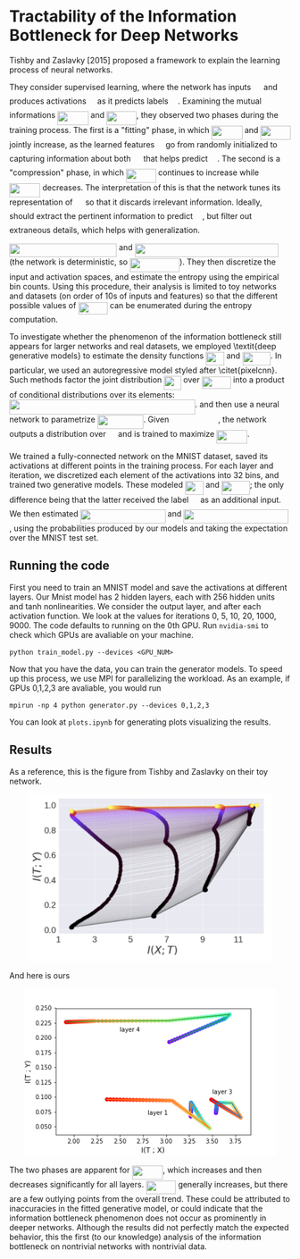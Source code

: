 # Tractability of the Information Bottleneck for Deep Networks

Tishby and Zaslavky [2015] proposed a framework to explain the learning process of neural networks. 

They consider supervised learning, where the network has inputs <img src="https://rawgit.com/mostafarohani/info_bottle/master/svgs/cbfb1b2a33b28eab8a3e59464768e810.svg?invert_in_darkmode" align=middle width=14.852970000000001pt height=22.381919999999983pt/> and produces activations <img src="https://rawgit.com/mostafarohani/info_bottle/master/svgs/2f118ee06d05f3c2d98361d9c30e38ce.svg?invert_in_darkmode" align=middle width=11.845020000000003pt height=22.381919999999983pt/> as it predicts labels <img src="https://rawgit.com/mostafarohani/info_bottle/master/svgs/91aac9730317276af725abd8cef04ca9.svg?invert_in_darkmode" align=middle width=13.147200000000002pt height=22.381919999999983pt/>.
Examining the mutual informations <img src="https://rawgit.com/mostafarohani/info_bottle/master/svgs/ba4ad7d078f669d5c2c61a2eaf423293.svg?invert_in_darkmode" align=middle width=55.226655pt height=24.56552999999997pt/> and <img src="https://rawgit.com/mostafarohani/info_bottle/master/svgs/ab4b96f1e6312937210a8da7f5fa0b8d.svg?invert_in_darkmode" align=middle width=53.52963pt height=24.56552999999997pt/>, they observed two phases during the training process. 
The first is a "fitting" phase, in which <img src="https://rawgit.com/mostafarohani/info_bottle/master/svgs/ba4ad7d078f669d5c2c61a2eaf423293.svg?invert_in_darkmode" align=middle width=55.226655pt height=24.56552999999997pt/> and <img src="https://rawgit.com/mostafarohani/info_bottle/master/svgs/ab4b96f1e6312937210a8da7f5fa0b8d.svg?invert_in_darkmode" align=middle width=53.52963pt height=24.56552999999997pt/> jointly increase, as the learned features <img src="https://rawgit.com/mostafarohani/info_bottle/master/svgs/2f118ee06d05f3c2d98361d9c30e38ce.svg?invert_in_darkmode" align=middle width=11.845020000000003pt height=22.381919999999983pt/> go from randomly initialized to capturing information about both <img src="https://rawgit.com/mostafarohani/info_bottle/master/svgs/cbfb1b2a33b28eab8a3e59464768e810.svg?invert_in_darkmode" align=middle width=14.852970000000001pt height=22.381919999999983pt/> that helps predict <img src="https://rawgit.com/mostafarohani/info_bottle/master/svgs/91aac9730317276af725abd8cef04ca9.svg?invert_in_darkmode" align=middle width=13.147200000000002pt height=22.381919999999983pt/>.
The second is a "compression" phase, in which <img src="https://rawgit.com/mostafarohani/info_bottle/master/svgs/ab4b96f1e6312937210a8da7f5fa0b8d.svg?invert_in_darkmode" align=middle width=53.52963pt height=24.56552999999997pt/> continues to increase while <img src="https://rawgit.com/mostafarohani/info_bottle/master/svgs/ba4ad7d078f669d5c2c61a2eaf423293.svg?invert_in_darkmode" align=middle width=55.226655pt height=24.56552999999997pt/> decreases.
The interpretation of this is that the network tunes its representation of <img src="https://rawgit.com/mostafarohani/info_bottle/master/svgs/cbfb1b2a33b28eab8a3e59464768e810.svg?invert_in_darkmode" align=middle width=14.852970000000001pt height=22.381919999999983pt/> so that it discards irrelevant information. Ideally, <img src="https://rawgit.com/mostafarohani/info_bottle/master/svgs/2f118ee06d05f3c2d98361d9c30e38ce.svg?invert_in_darkmode" align=middle width=11.845020000000003pt height=22.381919999999983pt/> should extract the pertinent information to predict <img src="https://rawgit.com/mostafarohani/info_bottle/master/svgs/91aac9730317276af725abd8cef04ca9.svg?invert_in_darkmode" align=middle width=13.147200000000002pt height=22.381919999999983pt/>, but filter out extraneous details, which helps with generalization.

<img src="https://rawgit.com/mostafarohani/info_bottle/master/svgs/57c0d2c8c8834847a5b8414454adc686.svg?invert_in_darkmode" align=middle width=192.232095pt height=24.56552999999997pt/> and <img src="https://rawgit.com/mostafarohani/info_bottle/master/svgs/892b8c162360153e7575b208a7fd9889.svg?invert_in_darkmode" align=middle width=257.037495pt height=24.56552999999997pt/> (the network is deterministic, so <img src="https://rawgit.com/mostafarohani/info_bottle/master/svgs/0053c61aaf44c77507ae54dfaa2dae1d.svg?invert_in_darkmode" align=middle width=89.005455pt height=24.56552999999997pt/>).
They then discretize the input and activation spaces, and estimate the entropy using the empirical bin counts.
Using this procedure, their analysis is limited to toy networks and datasets (on order of 10s of inputs and features) so that the different possible values of <img src="https://rawgit.com/mostafarohani/info_bottle/master/svgs/43335f0bfad5de542db77de2c07893e4.svg?invert_in_darkmode" align=middle width=52.609425pt height=22.381919999999983pt/> can be enumerated during the entropy computation.

To investigate whether the phenomenon of the information bottleneck still appears for larger networks and real datasets, we employed \textit{deep generative models} to estimate the density functions <img src="https://rawgit.com/mostafarohani/info_bottle/master/svgs/d9e560b0d39f8eb57862e63425a2a3d1.svg?invert_in_darkmode" align=middle width=32.830875pt height=24.56552999999997pt/> and <img src="https://rawgit.com/mostafarohani/info_bottle/master/svgs/2ed2140a9f85fc376bb493e3f7913ac8.svg?invert_in_darkmode" align=middle width=50.54065500000001pt height=24.56552999999997pt/>.
In particular, we used an autoregressive model styled after \citet{pixelcnn}. Such methods factor the joint distribution <img src="https://rawgit.com/mostafarohani/info_bottle/master/svgs/48a18a027893eb4fb7f5352c2d3e89a4.svg?invert_in_darkmode" align=middle width=30.917205pt height=24.56552999999997pt/> over <img src="https://rawgit.com/mostafarohani/info_bottle/master/svgs/7e007cf84a2cddb9ef0c563dd8889f34.svg?invert_in_darkmode" align=middle width=52.210785pt height=22.473000000000006pt/> into a product of conditional distributions over its elements:
<img src="https://rawgit.com/mostafarohani/info_bottle/master/svgs/d6d9fed38385f70dc54bd46f60d582ef.svg?invert_in_darkmode" align=middle width=332.80054499999994pt height=26.401650000000007pt/>.
and then use a neural network to parametrize <img src="https://rawgit.com/mostafarohani/info_bottle/master/svgs/e9ce5471ff4e07901f4022ff5e3b9a99.svg?invert_in_darkmode" align=middle width=82.29243pt height=24.56552999999997pt/>. Given <img src="https://rawgit.com/mostafarohani/info_bottle/master/svgs/d774bd0d9f7d03409ea113c240e62c4a.svg?invert_in_darkmode" align=middle width=83.98681499999999pt height=14.102549999999994pt/>, the network outputs a distribution over <img src="https://rawgit.com/mostafarohani/info_bottle/master/svgs/9fc20fb1d3825674c6a279cb0d5ca636.svg?invert_in_darkmode" align=middle width=13.993485000000002pt height=14.102549999999994pt/> and is trained to maximize <img src="https://rawgit.com/mostafarohani/info_bottle/master/svgs/0d133d68c50f1a57d3077f15c81d1485.svg?invert_in_darkmode" align=middle width=54.889725pt height=24.56552999999997pt/>.

We trained a fully-connected network on the MNIST dataset, saved its activations at different points in the training process.
For each layer and iteration, we discretized each element of the activations into 32 bins, and trained two generative models. These modeled <img src="https://rawgit.com/mostafarohani/info_bottle/master/svgs/d9e560b0d39f8eb57862e63425a2a3d1.svg?invert_in_darkmode" align=middle width=32.830875pt height=24.56552999999997pt/> and <img src="https://rawgit.com/mostafarohani/info_bottle/master/svgs/2ed2140a9f85fc376bb493e3f7913ac8.svg?invert_in_darkmode" align=middle width=50.54065500000001pt height=24.56552999999997pt/>; the only difference being that the latter received the label <img src="https://rawgit.com/mostafarohani/info_bottle/master/svgs/91aac9730317276af725abd8cef04ca9.svg?invert_in_darkmode" align=middle width=13.147200000000002pt height=22.381919999999983pt/> as an additional input.
We then estimated <img src="https://rawgit.com/mostafarohani/info_bottle/master/svgs/04f24c77fd5784203a5948c61218523c.svg?invert_in_darkmode" align=middle width=152.42287499999998pt height=24.56552999999997pt/> and <img src="https://rawgit.com/mostafarohani/info_bottle/master/svgs/c998ddc6521d465ddbb4924c6e8791d9.svg?invert_in_darkmode" align=middle width=187.843095pt height=24.56552999999997pt/>, using the probabilities produced by our models and taking the expectation over the MNIST test set.

## Running the code
First you need to train an MNIST model and save the activations at different layers. Our Mnist model has 2 hidden layers, each with 256 hidden units and tanh nonlinearities. We consider the output layer, and after each activation function. We look at the values for iterations 0, 5, 10, 20, 1000, 9000. The code defaults to running on the 0th GPU. Run ```nvidia-smi``` to check which GPUs are avaliable on your machine.
```
python train_model.py --devices <GPU_NUM>
```
Now that you have the data, you can train the generator models. To speed up this process, we use MPI for parallelizing the workload. As an example, if GPUs 0,1,2,3 are avaliable, you would run
```
mpirun -np 4 python generator.py --devices 0,1,2,3
```

You can look at ```plots.ipynb``` for generating plots visualizing the results.

## Results

As a reference, this is the figure from Tishby and Zaslavky on their toy network.
<p align="center">
    <img src="assets/theirs.png" height="300">
</p>
And here is ours
<p align="center">
    <img src="assets/ours.png" height="300">
</p>

The two phases are apparent for <img src="https://rawgit.com/mostafarohani/info_bottle/master/svgs/ba4ad7d078f669d5c2c61a2eaf423293.svg?invert_in_darkmode" align=middle width=55.226655pt height=24.56552999999997pt/>, which increases and then decreases significantly for all layers. <img src="https://rawgit.com/mostafarohani/info_bottle/master/svgs/ab4b96f1e6312937210a8da7f5fa0b8d.svg?invert_in_darkmode" align=middle width=53.52963pt height=24.56552999999997pt/> generally increases, but there are a few outlying points from the overall trend. These could be attributed to inaccuracies in the fitted generative model, or could indicate that the information bottleneck phenomenon does not occur as prominently in deeper networks.
Although the results did not perfectly match the expected behavior, this the first (to our knowledge) analysis of the information bottleneck on nontrivial networks with nontrivial data.


